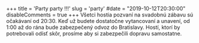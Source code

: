 +++
title = 'Party party !!!'
slug = 'party'
#date = "2019-10-12T20:30:00"
disableComments = true
+++
Všetci hostia pozvaní na svadobnú zábavu sú očakávaní od 20:30. 
Keď už budete dostatočne vytancovaní a unavení, od 1:00 až do rána bude zabezpečený odvoz do Bratislavy. Hostí, ktorí by potrebovali odísť skôr, prosíme aby si zabezpečili dopravu samostatne.

